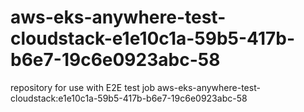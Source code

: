 # aws-eks-anywhere-test-cloudstack-e1e10c1a-59b5-417b-b6e7-19c6e0923abc-58
repository for use with E2E test job aws-eks-anywhere-test-cloudstack:e1e10c1a-59b5-417b-b6e7-19c6e0923abc-58
